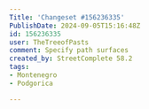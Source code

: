 ```yaml
---
Title: 'Changeset #156236335'
PublishDate: 2024-09-05T15:16:48Z
id: 156236335
user: TheTreeofPasts
comment: Specify path surfaces
created_by: StreetComplete 58.2
tags:
- Montenegro
- Podgorica

---
```

